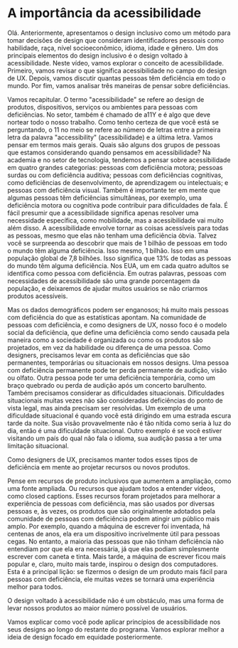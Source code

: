 # A importância da acessibilidade
Olá. Anteriormente, apresentamos o design inclusivo como um método para tomar decisões de design que consideram identificadores pessoais como habilidade, raça, nível socioeconômico, idioma, idade e gênero. Um dos principais elementos do design inclusivo é o design voltado à acessibilidade. Neste vídeo, vamos explorar o conceito de acessibilidade. Primeiro, vamos revisar o que significa acessibilidade no campo do design de UX. Depois, vamos discutir quantas pessoas têm deficiência em todo o mundo. Por fim, vamos analisar três maneiras de pensar sobre deficiências.

Vamos recapitular. O termo "acessibilidade" se refere ao design de produtos, dispositivos, serviços ou ambientes para pessoas com deficiências. No setor, também é chamado de a11Y e é algo que deve nortear todo o nosso trabalho. Como tenho certeza de que você está se perguntando, o 11 no meio se refere ao número de letras entre a primeira letra da palavra "accessibility" (acessibilidade) e a última letra. Vamos pensar em termos mais gerais. Quais são alguns dos grupos de pessoas que estamos considerando quando pensamos em acessibilidade? Na academia e no setor de tecnologia, tendemos a pensar sobre acessibilidade em quatro grandes categorias: pessoas com deficiência motora; pessoas surdas ou com deficiência auditiva; pessoas com deficiências cognitivas, como deficiências de desenvolvimento, de aprendizagem ou intelectuais; e pessoas com deficiência visual. Também é importante ter em mente que algumas pessoas têm deficiências simultâneas, por exemplo, uma deficiência motora ou cognitiva pode contribuir para dificuldades de fala. É fácil presumir que a acessibilidade significa apenas resolver uma necessidade específica, como mobilidade, mas a acessibilidade vai muito além disso. A acessibilidade envolve tornar as coisas acessíveis para todas as pessoas, mesmo que elas não tenham uma deficiência óbvia. Talvez você se surpreenda ao descobrir que mais de 1 bilhão de pessoas em todo o mundo têm alguma deficiência. Isso mesmo, 1 bilhão. Isso em uma população global de 7,8 bilhões. Isso significa que 13% de todas as pessoas do mundo têm alguma deficiência. Nos EUA, um em cada quatro adultos se identifica como pessoa com deficiência. Em outras palavras, pessoas com necessidades de acessibilidade são uma grande porcentagem da população, e deixaremos de ajudar muitos usuários se não criarmos produtos acessíveis.

Mas os dados demográficos podem ser enganosos; há muito mais pessoas com deficiência do que as estatísticas apontam. Na comunidade de pessoas com deficiência, e como designers de UX, nosso foco é o modelo social da deficiência, que define uma deficiência como sendo causada pela maneira como a sociedade é organizada ou como os produtos são projetados, em vez da habilidade ou diferença de uma pessoa. Como designers, precisamos levar em conta as deficiências que são permanentes, temporárias ou situacionais em nossos designs. Uma pessoa com deficiência permanente pode ter perda permanente de audição, visão ou olfato. Outra pessoa pode ter uma deficiência temporária, como um braço quebrado ou perda de audição após um concerto barulhento. Também precisamos considerar as dificuldades situacionais. Dificuldades situacionais muitas vezes não são consideradas deficiências do ponto de vista legal, mas ainda precisam ser resolvidas. Um exemplo de uma dificuldade situacional é quando você está dirigindo em uma estrada escura tarde da noite. Sua visão provavelmente não é tão nítida como seria à luz do dia, então é uma dificuldade situacional. Outro exemplo é se você estiver visitando um país do qual não fala o idioma, sua audição passa a ter uma limitação situacional.

Como designers de UX, precisamos manter todos esses tipos de deficiência em mente ao projetar recursos ou novos produtos.

Pense em recursos de produto inclusivos que aumentem a ampliação, como uma fonte ampliada. Ou recursos que ajudam todos a entender vídeos, como closed captions. Esses recursos foram projetados para melhorar a experiência de pessoas com deficiência, mas são usados por diversas pessoas e, às vezes, os produtos que são originalmente adotados pela comunidade de pessoas com deficiência podem atingir um público mais amplo. Por exemplo, quando a máquina de escrever foi inventada, há centenas de anos, ela era um dispositivo incrivelmente útil para pessoas cegas. No entanto, a maioria das pessoas que não tinham deficiência não entendiam por que ela era necessária, já que elas podiam simplesmente escrever com caneta e tinta. Mais tarde, a máquina de escrever ficou mais popular e, claro, muito mais tarde, inspirou o design dos computadores. Esta é a principal lição: se fizermos o design de um produto mais fácil para pessoas com deficiência, ele muitas vezes se tornará uma experiência melhor para todos.

O design voltado à acessibilidade não é um obstáculo, mas uma forma de levar nossos produtos ao maior número possível de usuários.

Vamos explicar como você pode aplicar princípios de acessibilidade nos seus designs ao longo do restante do programa. Vamos explorar melhor a ideia de design focado em equidade posteriormente.